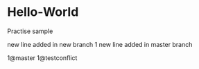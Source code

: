 # Hello-World
Practise sample

new line added in new branch 1
new line added in master branch

1@master
1@testconflict
